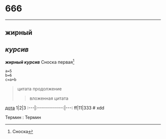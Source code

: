 # 666
---
__жирный__
---
_курсив_
---
  ___жирный курсив___
Сноска первая[^1]
```
a=5
b=6
c=a+b
```
>цитата
продолжение
>>вложенная цитата

[дота](https://www.cybersport.ru/tags/dota-2)
1|2|3
:---|:-------------:|---:
ff|11|333
\# xdd


Термин
: Термин
[^1]: Сноска

